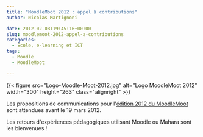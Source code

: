 ```yaml
---
title: "MoodleMoot 2012 : appel à contributions"
author: Nicolas Martignoni

date: 2012-02-08T19:45:16+00:00
slug: moodlemoot-2012-appel-a-contributions
categories:
  - École, e-learning et ICT
tags:
  - Moodle
  - MoodleMoot

---
```

{{< figure src="Logo-Moodle-Moot-2012.jpg" alt="Logo MoodleMoot 2012" width="300" height="263" class="alignright" >}}

Les propositions de communications pour l'[édition 2012 du MoodleMoot][1] sont attendues avant le 19 mars 2012.

Les retours d'expériences pédagogiques utilisant Moodle ou Mahara sont les bienvenues !

 [1]: http://moodlemoot2012.unimes.fr/ "MoodleMoot 2012"

<!--more-->
